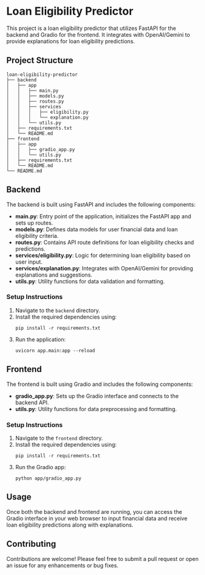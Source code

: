 # Loan Eligibility Predictor

This project is a loan eligibility predictor that utilizes FastAPI for the backend and Gradio for the frontend. It integrates with OpenAI/Gemini to provide explanations for loan eligibility predictions.

## Project Structure

```
loan-eligibility-predictor
├── backend
│   ├── app
│   │   ├── main.py
│   │   ├── models.py
│   │   ├── routes.py
│   │   ├── services
│   │   │   ├── eligibility.py
│   │   │   └── explanation.py
│   │   └── utils.py
│   ├── requirements.txt
│   └── README.md
├── frontend
│   ├── app
│   │   ├── gradio_app.py
│   │   └── utils.py
│   ├── requirements.txt
│   └── README.md
└── README.md
```

## Backend

The backend is built using FastAPI and includes the following components:

- **main.py**: Entry point of the application, initializes the FastAPI app and sets up routes.
- **models.py**: Defines data models for user financial data and loan eligibility criteria.
- **routes.py**: Contains API route definitions for loan eligibility checks and predictions.
- **services/eligibility.py**: Logic for determining loan eligibility based on user input.
- **services/explanation.py**: Integrates with OpenAI/Gemini for providing explanations and suggestions.
- **utils.py**: Utility functions for data validation and formatting.

### Setup Instructions

1. Navigate to the `backend` directory.
2. Install the required dependencies using:
   ```
   pip install -r requirements.txt
   ```
3. Run the application:
   ```
   uvicorn app.main:app --reload
   ```

## Frontend

The frontend is built using Gradio and includes the following components:

- **gradio_app.py**: Sets up the Gradio interface and connects to the backend API.
- **utils.py**: Utility functions for data preprocessing and formatting.

### Setup Instructions

1. Navigate to the `frontend` directory.
2. Install the required dependencies using:
   ```
   pip install -r requirements.txt
   ```
3. Run the Gradio app:
   ```
   python app/gradio_app.py
   ```

## Usage

Once both the backend and frontend are running, you can access the Gradio interface in your web browser to input financial data and receive loan eligibility predictions along with explanations.

## Contributing

Contributions are welcome! Please feel free to submit a pull request or open an issue for any enhancements or bug fixes.